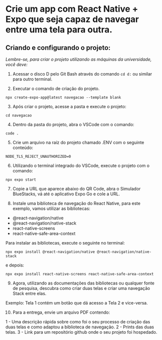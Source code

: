# Crie um app com React Native + Expo que seja capaz de navegar entre uma tela para outra.

## Criando e configurando o projeto:

*Lembre-se, para criar o projeto utilizando as máquinas da universidade, você deve:*

1. Acessar o disco D pelo Git Bash através do comando `cd d:` ou similar para outro terminal.

2. Executar o comando de criação do projeto.

```shell
npx create-expo-app@latest navegacao --template blank
```

3. Após criar o projeto, acesse a pasta e execute o projeto:

```shell
cd navegacao
```

4. Dentro da pasta do projeto, abra o VSCode com o comando:

```shell
code .
```

5. Crie um arquivo na raíz do projeto chamado .ENV com o seguinte conteúdo:

```
NODE_TLS_REJECT_UNAUTHORIZED=0
```

6. Utilizando o terminal integrado do VSCode, execute o projeto com o comando:

```shell
npx expo start
```

7. Copie a URL que aparece abaixo do QR Code, abra o Simulador BlueStacks, vá até o aplicativo Expo Go e cole a URL.

8. Instale uma biblioteca de navegação do React Native, para este exemplo, vamos utilizar as bibliotecas:

- @react-navigation/native
- @react-navigation/native-stack
- react-native-screens
- react-native-safe-area-context

Para instalar as bibliotecas, execute o seguinte no terminal:

```shell
npx expo install @react-navigation/native @react-navigation/native-stack
```

e depois:

```shell
npx expo install react-native-screens react-native-safe-area-context
```

9. Agora, utilizando as documentações das bibliotecas ou qualquer fonte de pesquisa, descubra como criar duas telas e criar uma navegação Stack entre elas.

Exemplo: Tela 1 contém um botão que dá acesso a Tela 2 e vice-versa.

10. Para a entrega, envie um arquivo PDF contendo:

1 - Uma descrição rápida sobre como foi o seu processo de criação das duas telas e como adaptou a biblioteca de navegação.
2 - Prints das duas telas.
3 - Link para um repositório github onde o seu projeto foi hospedado.
